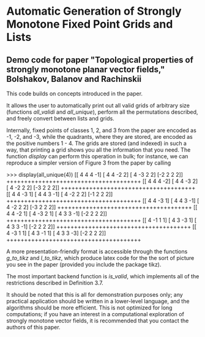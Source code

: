 # Automatic Generation of Strongly Monotone Fixed Point Grids and Lists
## Demo code for paper "Topological properties of strongly monotone planar vector fields," Bolshakov, Balanov and Rachinskii

This code builds on concepts introduced in the paper.

It allows the user to automatically print out all valid grids of arbitrary size (functions *all\_validi* and *all_unique*), perform all the permutations described, and freely convert between lists and grids.

Internally, fixed points of classes 1, 2, and 3 from the paper are encoded as -1, -2, and -3, while the quadrants, where they are stored, are encoded as the positive numbers 1 - 4. The grids are stored (and indexed) in such a way, that printing a grid shows you all the information that you need. The function *display* can perform this operation in bulk; for instance, we can reproduce a simpler version of Figure 3 from the paper by calling 

\>\>\> display(all\_unique(4))
[[ 4  4  4 -1]
 [ 4  4 -2  2]
 [ 4 -3  2  2]
 [-2  2  2  2]]
++++++++++++++++++++++++++++++++++++++
[[ 4  4  4 -2]
 [ 4  4 -3  2]
 [ 4 -2  2  2]
 [-3  2  2  2]]
++++++++++++++++++++++++++++++++++++++
[[ 4  4 -3  1]
 [ 4  4  3 -1]
 [ 4 -2  2  2]
 [-1  2  2  2]]
++++++++++++++++++++++++++++++++++++++
[[ 4  4 -3  1]
 [ 4  4  3 -1]
 [ 4 -2  2  2]
 [-3  2  2  2]]
++++++++++++++++++++++++++++++++++++++
[[ 4  4 -2  1]
 [ 4 -3  2  1]
 [ 4  3  3 -1]
 [-2  2  2  2]]
++++++++++++++++++++++++++++++++++++++
[[ 4 -1  1  1]
 [ 4  3 -3  1]
 [ 4  3  3 -1]
 [-2  2  2  2]]
++++++++++++++++++++++++++++++++++++++
[[ 4 -3  1  1]
 [ 4  3 -1  1]
 [ 4  3  3 -3]
 [-2  2  2  2]]
++++++++++++++++++++++++++++++++++++++

A more presentation-friendly format is accessible through the functions *g\_to\_tikz* and *l\_to\_tikz*, which produce latex code for the the sort of picture you see in the paper (provided you include the package tikz).

The most important backend function is *is_valid*, which implements all of the restrictions described in Definition 3.7.

It should be noted that this is all for demonstration purposes only; any practical application should be written in a lower-level language, and the algorithms should be more efficient. This is not optimized for long computations; if you have an interest in a computational exploration of strongly monotone vector fields, it is recommended that you contact the authors of this paper.


